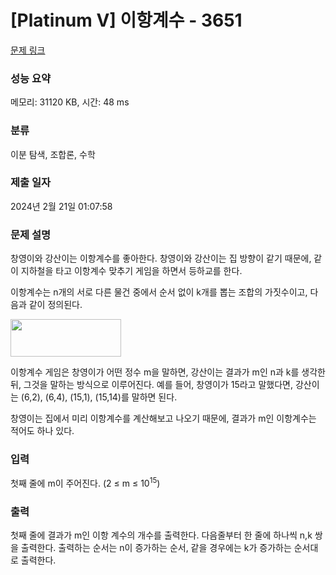 # [Platinum V] 이항계수 - 3651 

[문제 링크](https://www.acmicpc.net/problem/3651) 

### 성능 요약

메모리: 31120 KB, 시간: 48 ms

### 분류

이분 탐색, 조합론, 수학

### 제출 일자

2024년 2월 21일 01:07:58

### 문제 설명

<p>창영이와 강산이는 이항계수를 좋아한다. 창영이와 강산이는 집 방향이 같기 때문에, 같이 지하철을 타고 이항계수 맞추기 게임을 하면서 등하교를 한다.</p>



<p>이항계수는 n개의 서로 다른 물건 중에서 순서 없이 k개를 뽑는 조합의 가짓수이고, 다음과 같이 정의된다.</p>



<p><img alt="" src="https://www.acmicpc.net/upload/images/daum_equation_1358305217093.png" style="height:60px; width:177px"></p>



<p>이항계수 게임은 창영이가 어떤 정수 m을 말하면, 강산이는 결과가 m인 n과 k를 생각한 뒤, 그것을 말하는 방식으로 이루어진다. 예를 들어, 창영이가 15라고 말했다면, 강산이는 (6,2), (6,4), (15,1), (15,14)를 말하면 된다.</p>



<p>창영이는 집에서 미리 이항계수를 계산해보고 나오기 때문에, 결과가 m인 이항계수는 적어도 하나 있다.</p>

### 입력 

 <p>첫째 줄에 m이 주어진다. (2 ≤ m ≤ 10<sup>15</sup>)</p>

### 출력 

 <p>첫째 줄에 결과가 m인 이항 계수의 개수를 출력한다. 다음줄부터 한 줄에 하나씩 n,k 쌍을 출력한다. 출력하는 순서는 n이 증가하는 순서, 같을 경우에는 k가 증가하는 순서대로 출력한다. </p>

